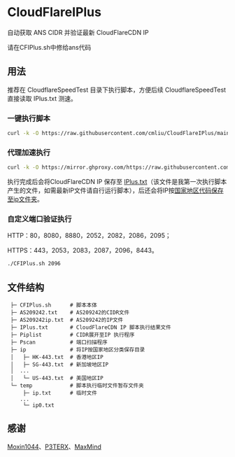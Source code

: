 # CloudFlareIPlus
自动获取 ANS CIDR 并验证最新 CloudFlareCDN IP

请在CFIPlus.sh中修给ans代码

## 用法
推荐在 CloudflareSpeedTest 目录下执行脚本，方便后续 CloudflareSpeedTest 直接读取 IPlus.txt 测速。
### 一键执行脚本
``` bash
curl -k -O https://raw.githubusercontent.com/cmliu/CloudFlareIPlus/main/CFIPlus.sh && chmod +x CFIPlus.sh && ./CFIPlus.sh
```

### 代理加速执行
``` bash
curl -k -O https://mirror.ghproxy.com/https://raw.githubusercontent.com/cmliu/CloudFlareIPlus/main/CFIPlus.sh && chmod +x CFIPlus.sh && ./CFIPlus.sh
```

执行完成后会将CloudFlareCDN IP 保存至 [IPlus.txt](https://raw.githubusercontent.com/cmliu/CloudFlareIPlus/main/IPlus.txt)（该文件是我第一次执行脚本产生的文件，如需最新IP文件请自行运行脚本），后还会将IP按[国家地区代码保存至ip文件夹](https://github.com/cmliu/cloudflare-better-ip)。

### 自定义端口验证执行
HTTP：80，8080，8880，2052，2082，2086，2095；

HTTPS：443，2053，2083，2087，2096，8443。
``` bash
./CFIPlus.sh 2096
```

## 文件结构
```
 ├─ CFIPlus.sh      # 脚本本体
 ├─ AS209242.txt    # AS209242的CIDR文件
 ├─ AS209242ip.txt  # AS209242的IP文件
 ├─ IPlus.txt       # CloudFlareCDN IP 脚本执行结果文件
 ├─ Piplist         # CIDR展开至IP 执行程序
 ├─ Pscan           # 端口扫描程序
 ├─ ip              # 将IP按国家地区分类保存目录
 │   ├─ HK-443.txt  # 香港地区IP
 │   ├─ SG-443.txt  # 新加坡地区IP
 │  ...
 │   └─ US-443.txt  # 美国地区IP
 └─ temp            # 脚本执行临时文件暂存文件夹
     ├─ ip.txt      # 临时文件
    ...
     └─ ip0.txt
```

## 感谢
[Moxin1044](https://github.com/Moxin1044)、[P3TERX](https://github.com/P3TERX/GeoLite.mmdb)、[MaxMind](https://www.maxmind.com/)
